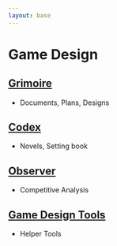 ```yaml
---
layout: base
---
```


# Game Design

## [Grimoire](./Grimoire/)
  * Documents, Plans, Designs

## [Codex](./Codex/)
  * Novels, Setting book

## [Observer](./Observer/)
  * Competitive Analysis

## [Game Design Tools](./Tool/)
  * Helper Tools
